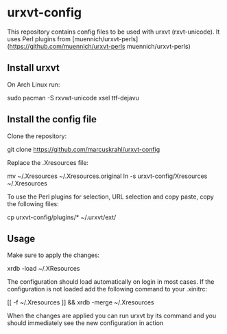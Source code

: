 # urxvt-config

This repository contains config files to be used with urxvt (rxvt-unicode). 
It uses Perl plugins from [muennich/urxvt-perls](https://github.com/muennich/urxvt-perls muennich/urxvt-perls)

## Install urxvt

On Arch Linux run:

  sudo pacman -S rxvwt-unicode xsel ttf-dejavu
  
## Install the config file

Clone the repository:
  
  git clone https://github.com/marcuskrahl/urxvt-config
  
Replace the .Xresources file:

  mv ~/.Xresources ~/.Xresources.original
  ln -s urxvt-config/Xresources ~/.Xresources
  
To use the Perl plugins for selection, URL selection and copy paste, copy the following files:

  cp urxvt-config/plugins/* ~/.urxvt/ext/
  
## Usage

Make sure to apply the changes:

  xrdb -load ~/.XResources
  
The configuration should load automatically on login in most cases. If the configuration is not loaded add the following command to your .xinitrc:

  [[ -f ~/.Xresources ]] && xrdb -merge ~/.Xresources
  
When the changes are applied you can run urxvt by its command and you should immediately see the new configuration in action
